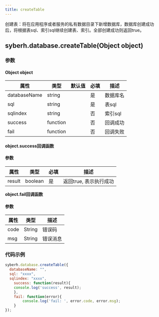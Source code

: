```yaml
---
title: createTable
---
```



创建表：将在应用程序或者服务的私有数据目录下新增数据库，数据库创建成功后，将根据表sql、索引sql继续创建表、索引。全部创建成功则返回true。


## syberh.database.createTable(Object object)
### **参数**
#### Object object
| 属性     | 类型   | 默认值  |  必填 | 描述                         |
| ---------- | ------- | -------- | ---------------- | ----------------------------------|
| databaseName | string |        | 是       | 数据库名                           |
| sql | string |        | 是       | 表sql                           |
| sqlindex | string |        | 否       | 索引sql                           |
| success | function |        | 否       | 回调成功                    |
| fail   | function |        | 否       | 回调失败                    |

#### object.success回调函数
#### 参数
| 属性     | 类型    | 必填 | 描述                     |
| ---------- | ------- | -------- | ---------------------- |
| result | boolean  | 是     | 返回true, 表示执行成功  |

**object.fail回调函数**
#### 参数
| 属性 | 类型   | 描述     |
| ---- | ------ | -------- |
| code | String | 错误码   |
| msg  | String | 错误消息 |



### **代码示例**
``` javascript
syberh.database.createTable({
  databaseName: "",
  sql: "xxxx",
  sqlindex: "xxxx",
	success: function(result){
    console.log('success', result);  
	},
	fail: function(error){
		console.log('fail: ', error.code, error.msg);
	}
});
```
